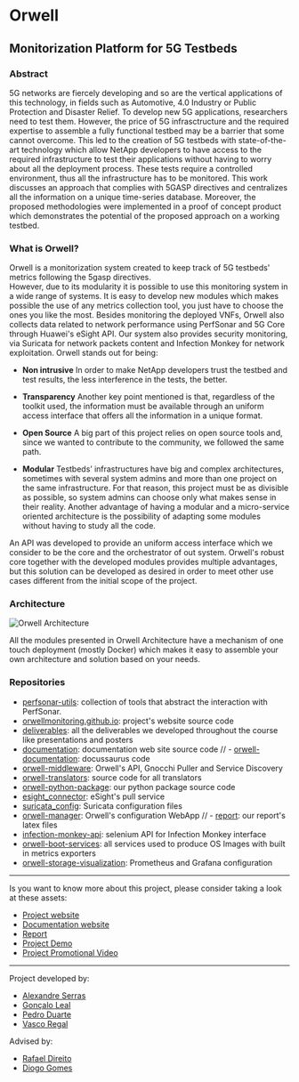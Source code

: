 # Orwell
## Monitorization Platform for 5G Testbeds

### Abstract
5G networks are fiercely developing and so are the vertical applications of this technology, in fields such as Automotive, 4.0 Industry or Public Protection and Disaster Relief. To develop new 5G applications, researchers need to test them. However, the price of 5G infrasctructure and the required expertise to assemble a fully functional testbed may be a barrier that some cannot overcome. This led to the creation of 5G testbeds with state-of-the-art technology which allow NetApp developers to have access to the required infrastructure to test their applications without having to worry about all the deployment process. These tests require a controlled environment, thus all the infrastructure has to be monitored. This work discusses an approach that complies with 5GASP directives and centralizes all the information on a unique time-series database. Moreover, the proposed methodologies were implemented in a proof of concept product which demonstrates the potential of the proposed approach on a working testbed.

### What is Orwell?

Orwell is a monitorization system created to keep track of 5G testbeds' metrics following the 5gasp directives.  
However, due to its modularity it is possible to use this monitoring system in a wide range of systems. It is easy to develop new modules which makes possible the use of any metrics collection tool, you just have to choose the ones you like the most. Besides monitoring the deployed VNFs, Orwell also collects data related to network performance using PerfSonar and 5G Core through Huawei's eSight API. Our system also provides security monitoring, via Suricata for network packets content and Infection Monkey for network exploitation. Orwell stands out for being:

- **Non intrusive**
    In order to make NetApp developers trust the testbed and test results, the less
interference in the tests, the better.  

- **Transparency**
    Another key point mentioned is that, regardless of the toolkit used, the information
must be available through an uniform access interface that offers all the information in a unique format.

- **Open Source**
    A big part of this project relies on open source tools and, since we wanted to contribute to the community, we followed the same path.

- **Modular**
    Testbeds’ infrastructures have big and complex architectures, sometimes with several
system admins and more than one project on the same infrastructure. For that reason, this project must
be as divisible as possible, so system admins can choose only what makes sense in their reality. Another
advantage of having a modular and a micro-service oriented architecture is the possibility of adapting
some modules without having to study all the code.

An API was developed to provide an uniform access interface which we consider to be the core and the orchestrator of out system. Orwell's robust core together with the developed modules provides multiple advantages, but this solution can be developed as desired in order to meet other use cases different from the initial scope of the project.

### Architecture

![Orwell Architecture](https://orwellmonitoring.github.io/assets/architecture.png)

All the modules presented in Orwell Architecture have a mechanism of one touch deployment (mostly Docker) which makes it easy to assemble your own architecture and solution based on your needs.

### Repositories

- [perfsonar-utils](https://github.com/OrwellMonitoring/perfsonar-utils): collection of tools that abstract the interaction with PerfSonar.
- [orwellmonitoring.github.io](https://github.com/OrwellMonitoring/orwellmonitoring.github.io): project's website source code
- [deliverables](https://github.com/OrwellMonitoring/deliverables): all the deliverables we developed throughout the course like presentations and posters
- [documentation](https://github.com/OrwellMonitoring/documentation): documentation web site source code
// - [orwell-documentation](https://github.com/OrwellMonitoring/orwell-documentation): docussaurus code
- [orwell-middleware](https://github.com/OrwellMonitoring/orwell-middleware): Orwell's API, Gnocchi Puller and Service Discovery
- [orwell-translators](https://github.com/OrwellMonitoring/orwell-translators): source code for all translators
- [orwell-python-package](https://github.com/OrwellMonitoring/orwell-python-package): our python package source code
- [esight_connector](https://github.com/OrwellMonitoring/esight_connector): eSight's pull service
- [suricata_config](https://github.com/OrwellMonitoring/suricata_config): Suricata configuration files
- [orwell-manager](https://github.com/OrwellMonitoring/orwell-manager): Orwell's configuration WebApp 
// - [report](https://github.com/OrwellMonitoring/report): our report's latex files
- [infection-monkey-api](https://github.com/OrwellMonitoring/infection-monkey-api): selenium API for Infection Monkey interface
- [orwell-boot-services](https://github.com/OrwellMonitoring/orwell-boot-services): all services used to produce OS Images with built in metrics exporters
- [orwell-storage-visualization](https://github.com/OrwellMonitoring/orwell-storage-visualization): Prometheus and Grafana configuration

---

Is you want to know more about this project, please consider taking a look at these assets:
- [Project website](https://orwellmonitoring.github.io/)
- [Documentation website](https://orwellmonitoring.github.io/documentation/)
- [Report](https://raw.githubusercontent.com/OrwellMonitoring/orwellmonitoring.github.io/main/docs/report.pdf)
- [Project Demo](https://orwellmonitoring.github.io/)
- [Project Promotional Video](https://www.youtube.com/watch?v=L7V7thHMmHw)

---

Project developed by:

- [Alexandre Serras](https://github.com/alexandreserras)
- [Gonçalo Leal](https://github.com/goncalo-leal)
- [Pedro Duarte](https://github.com/PedroDuarte536)
- [Vasco Regal](https://github.com/VascoRegal)

Advised by:

- [Rafael Direito](https://github.com/rafael-direito)
- [Diogo Gomes](https://github.com/dgomes)
